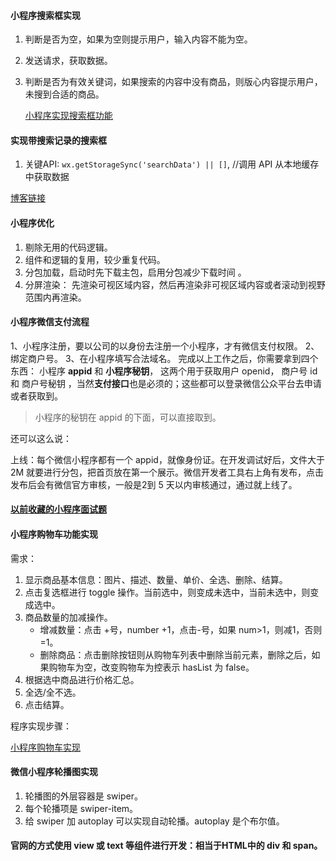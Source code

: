 #### 小程序搜索框实现

1. 判断是否为空，如果为空则提示用户，输入内容不能为空。

2. 发送请求，获取数据。

3. 判断是否为有效关键词，如果搜索的内容中没有商品，则版心内容提示用户，未搜到合适的商品。

   [小程序实现搜索框功能](https://www.jb51.net/article/165226.htm)



#### 实现带搜索记录的搜索框

1. 关键API: `wx.getStorageSync('searchData') || []`, //调用 API 从本地缓存中获取数据

[博客链接](https://zhuanlan.zhihu.com/p/28974294)



#### 小程序优化

1. 剔除无用的代码逻辑。
2. 组件和逻辑的复用，较少重复代码。
3. 分包加载，启动时先下载主包，启用分包减少下载时间 。
4. 分屏渲染： 先渲染可视区域内容，然后再渲染非可视区域内容或者滚动到视野范围内再渲染。

#### 小程序微信支付流程

1、小程序注册，要以公司的以身份去注册一个小程序，才有微信支付权限。
2、绑定商户号。
3、在小程序填写合法域名。
完成以上工作之后，你需要拿到四个东西：
小程序 **appid** 和 **小程序秘钥**， 这两个用于获取用户 openid， 商户号 id 和 商户号秘钥 ，当然**支付接口**也是必须的；这些都可以登录微信公众平台去申请或者获取到。

> 小程序的秘钥在 appid 的下面，可以直接取到。

还可以这么说：

上线：每个微信小程序都有一个 appid，就像身份证。在开发调试好后，文件大于 2M 就要进行分包，把首页放在第一个展示。微信开发者工具右上角有发布，点击发布后会有微信官方审核，一般是2到 5 天以内审核通过，通过就上线了。

#### [以前收藏的小程序面试题](https://juejin.cn/post/6844903966342381581)

#### 小程序购物车功能实现

需求：

1. 显示商品基本信息：图片、描述、数量、单价、全选、删除、结算。
2. 点击复选框进行 toggle 操作。当前选中，则变成未选中，当前未选中，则变成选中。
3. 商品数量的加减操作。
   - 增减数量：点击 +号，number +1，点击-号，如果 num>1，则减1，否则=1。
   - 删除商品：点击删除按钮则从购物车列表中删除当前元素，删除之后，如果购物车为空，改变购物车为控表示 hasList 为 false。
4. 根据选中商品进行价格汇总。
5. 全选/全不选。
6. 点击结算。

程序实现步骤：

[小程序购物车实现](https://blog.csdn.net/flight_diary/article/details/107002118)

#### 微信小程序轮播图实现

1. 轮播图的外层容器是 swiper。
2. 每个轮播项是 swiper-item。
3. 给 swiper 加 autoplay 可以实现自动轮播。autoplay 是个布尔值。



#### 官网的方式使用 view 或 text 等组件进行开发：相当于HTML中的 div 和 span。
